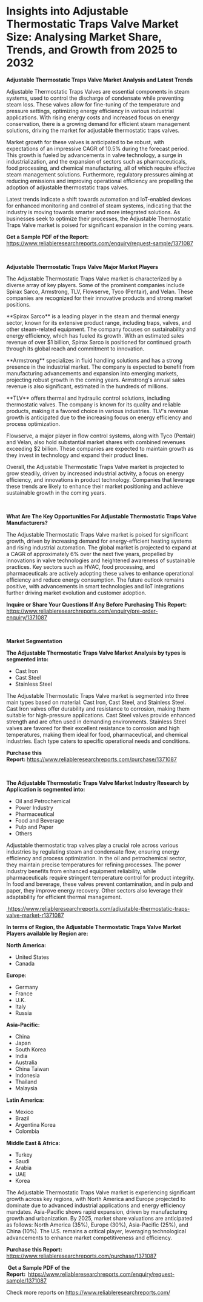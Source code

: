 <p><h1>Insights into Adjustable Thermostatic Traps Valve Market Size: Analysing Market Share, Trends, and Growth from 2025 to 2032</h1></p><p><strong>Adjustable Thermostatic Traps Valve Market Analysis and Latest Trends</strong></p>
<p><p>Adjustable Thermostatic Traps Valves are essential components in steam systems, used to control the discharge of condensate while preventing steam loss. These valves allow for fine-tuning of the temperature and pressure settings, optimizing energy efficiency in various industrial applications. With rising energy costs and increased focus on energy conservation, there is a growing demand for efficient steam management solutions, driving the market for adjustable thermostatic traps valves.</p><p>Market growth for these valves is anticipated to be robust, with expectations of an impressive CAGR of 10.5% during the forecast period. This growth is fueled by advancements in valve technology, a surge in industrialization, and the expansion of sectors such as pharmaceuticals, food processing, and chemical manufacturing, all of which require effective steam management solutions. Furthermore, regulatory pressures aiming at reducing emissions and improving operational efficiency are propelling the adoption of adjustable thermostatic traps valves. </p><p>Latest trends indicate a shift towards automation and IoT-enabled devices for enhanced monitoring and control of steam systems, indicating that the industry is moving towards smarter and more integrated solutions. As businesses seek to optimize their processes, the Adjustable Thermostatic Traps Valve market is poised for significant expansion in the coming years.</p></p>
<p><strong>Get a Sample PDF of the Report:&nbsp;</strong> <a href="https://www.reliableresearchreports.com/enquiry/request-sample/1371087?utm_campaign=3028&utm_medium=2&utm_source=Github&utm_content=ia&utm_term=22032025&utm_id=adjustable-thermostatic-traps-valve">https://www.reliableresearchreports.com/enquiry/request-sample/1371087</a></p>
<p>&nbsp;</p>
<p><strong>Adjustable Thermostatic Traps Valve Major Market Players</strong></p>
<p><p>The Adjustable Thermostatic Traps Valve market is characterized by a diverse array of key players. Some of the prominent companies include Spirax Sarco, Armstrong, TLV, Flowserve, Tyco (Pentair), and Velan. These companies are recognized for their innovative products and strong market positions.</p><p>**Spirax Sarco** is a leading player in the steam and thermal energy sector, known for its extensive product range, including traps, valves, and other steam-related equipment. The company focuses on sustainability and energy efficiency, which has fueled its growth. With an estimated sales revenue of over $1 billion, Spirax Sarco is positioned for continued growth through its global reach and commitment to innovation.</p><p>**Armstrong** specializes in fluid handling solutions and has a strong presence in the industrial market. The company is expected to benefit from manufacturing advancements and expansion into emerging markets, projecting robust growth in the coming years. Armstrong's annual sales revenue is also significant, estimated in the hundreds of millions.</p><p>**TLV** offers thermal and hydraulic control solutions, including thermostatic valves. The company is known for its quality and reliable products, making it a favored choice in various industries. TLV's revenue growth is anticipated due to the increasing focus on energy efficiency and process optimization.</p><p>Flowserve, a major player in flow control systems, along with Tyco (Pentair) and Velan, also hold substantial market shares with combined revenues exceeding $2 billion. These companies are expected to maintain growth as they invest in technology and expand their product lines.</p><p>Overall, the Adjustable Thermostatic Traps Valve market is projected to grow steadily, driven by increased industrial activity, a focus on energy efficiency, and innovations in product technology. Companies that leverage these trends are likely to enhance their market positioning and achieve sustainable growth in the coming years.</p></p>
<p>&nbsp;</p>
<p><strong>What Are The Key Opportunities For Adjustable Thermostatic Traps Valve Manufacturers?</strong></p>
<p><p>The Adjustable Thermostatic Traps Valve market is poised for significant growth, driven by increasing demand for energy-efficient heating systems and rising industrial automation. The global market is projected to expand at a CAGR of approximately 6% over the next five years, propelled by innovations in valve technologies and heightened awareness of sustainable practices. Key sectors such as HVAC, food processing, and pharmaceuticals are actively adopting these valves to enhance operational efficiency and reduce energy consumption. The future outlook remains positive, with advancements in smart technologies and IoT integrations further driving market evolution and customer adoption.</p></p>
<p><strong>Inquire or Share Your Questions If Any Before Purchasing This Report:</strong> <a href="https://www.reliableresearchreports.com/enquiry/pre-order-enquiry/1371087?utm_campaign=3028&utm_medium=2&utm_source=Github&utm_content=ia&utm_term=22032025&utm_id=adjustable-thermostatic-traps-valve">https://www.reliableresearchreports.com/enquiry/pre-order-enquiry/1371087</a></p>
<p>&nbsp;</p>
<p><strong>Market Segmentation</strong></p>
<p><strong>The Adjustable Thermostatic Traps Valve Market Analysis by types is segmented into:</strong></p>
<p><ul><li>Cast Iron</li><li>Cast Steel</li><li>Stainless Steel</li></ul></p>
<p><p>The Adjustable Thermostatic Traps Valve market is segmented into three main types based on material: Cast Iron, Cast Steel, and Stainless Steel. Cast Iron valves offer durability and resistance to corrosion, making them suitable for high-pressure applications. Cast Steel valves provide enhanced strength and are often used in demanding environments. Stainless Steel valves are favored for their excellent resistance to corrosion and high temperatures, making them ideal for food, pharmaceutical, and chemical industries. Each type caters to specific operational needs and conditions.</p></p>
<p><strong>Purchase this Report:&nbsp;</strong><a href="https://www.reliableresearchreports.com/purchase/1371087?utm_campaign=3028&utm_medium=2&utm_source=Github&utm_content=ia&utm_term=22032025&utm_id=adjustable-thermostatic-traps-valve">https://www.reliableresearchreports.com/purchase/1371087</a></p>
<p>&nbsp;</p>
<p><strong>The Adjustable Thermostatic Traps Valve Market Industry Research by Application is segmented into:</strong></p>
<p><ul><li>Oil and Petrochemical</li><li>Power Industry</li><li>Pharmaceutical</li><li>Food and Beverage</li><li>Pulp and Paper</li><li>Others</li></ul></p>
<p><p>Adjustable thermostatic trap valves play a crucial role across various industries by regulating steam and condensate flow, ensuring energy efficiency and process optimization. In the oil and petrochemical sector, they maintain precise temperatures for refining processes. The power industry benefits from enhanced equipment reliability, while pharmaceuticals require stringent temperature control for product integrity. In food and beverage, these valves prevent contamination, and in pulp and paper, they improve energy recovery. Other sectors also leverage their adaptability for efficient thermal management.</p></p>
<p><a href="https://www.reliableresearchreports.com/adjustable-thermostatic-traps-valve-market-r1371087?utm_campaign=3028&utm_medium=2&utm_source=Github&utm_content=ia&utm_term=22032025&utm_id=adjustable-thermostatic-traps-valve">&nbsp;https://www.reliableresearchreports.com/adjustable-thermostatic-traps-valve-market-r1371087</a></p>
<p><strong>In terms of Region, the Adjustable Thermostatic Traps Valve Market Players available by Region are:</strong></p>
<p>
    <p> <strong> North America: </strong>
        <ul>
            <li>United States</li>
            <li>Canada</li>
        </ul>
        </p> 
    <p> <strong> Europe: </strong>
        <ul>
            <li>Germany</li>
            <li>France</li>
            <li>U.K.</li>
            <li>Italy</li>
            <li>Russia</li>
        </ul>
        </p> 
    <p> <strong> Asia-Pacific: </strong>
        <ul>
            <li>China</li>
            <li>Japan</li>
            <li>South Korea</li>
            <li>India</li>
            <li>Australia</li>
            <li>China Taiwan</li>
            <li>Indonesia</li>
            <li>Thailand</li>
            <li>Malaysia</li>
        </ul>
        </p> 
    <p> <strong> Latin America: </strong>
        <ul>
            <li>Mexico</li>
            <li>Brazil</li>
            <li>Argentina Korea</li>
            <li>Colombia</li>
        </ul>
        </p> 
    <p> <strong> Middle East & Africa: </strong>
        <ul>
            <li>Turkey</li>
            <li>Saudi</li>
            <li>Arabia</li>
            <li>UAE</li>
            <li>Korea</li>
        </ul>
    </p>
    </p>
<p><p>The Adjustable Thermostatic Traps Valve market is experiencing significant growth across key regions, with North America and Europe projected to dominate due to advanced industrial applications and energy efficiency mandates. Asia-Pacific shows rapid expansion, driven by manufacturing growth and urbanization. By 2025, market share valuations are anticipated as follows: North America (35%), Europe (30%), Asia-Pacific (25%), and China (10%). The U.S. remains a critical player, leveraging technological advancements to enhance market competitiveness and efficiency.</p></p>
<p><strong>Purchase this Report: </strong><a href="https://www.reliableresearchreports.com/purchase/1371087?utm_campaign=3028&utm_medium=2&utm_source=Github&utm_content=ia&utm_term=22032025&utm_id=adjustable-thermostatic-traps-valve">https://www.reliableresearchreports.com/purchase/1371087</a></p>
<p>&nbsp;<strong>Get a Sample PDF of the Report:&nbsp;&nbsp;</strong><a href="https://www.reliableresearchreports.com/enquiry/request-sample/1371087?utm_campaign=3028&utm_medium=2&utm_source=Github&utm_content=ia&utm_term=22032025&utm_id=adjustable-thermostatic-traps-valve">https://www.reliableresearchreports.com/enquiry/request-sample/1371087</a></p>
<p><strong></strong></p>
<p>Check more reports on <a href="https://www.reliableresearchreports.com/?utm_campaign=3028&utm_medium=2&utm_source=Github&utm_content=ia&utm_term=22032025&utm_id=adjustable-thermostatic-traps-valve">https://www.reliableresearchreports.com/</a></p>